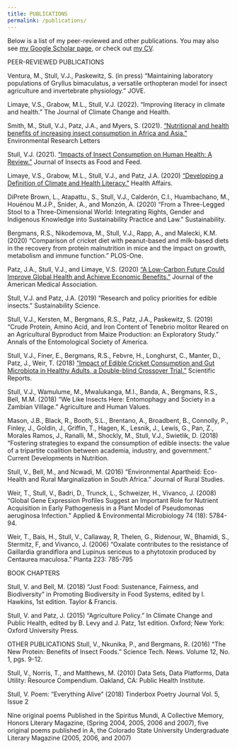```yaml
---
title: PUBLICATIONS
permalink: /publications/
---
```



Below is a list of my peer-reviewed and other publications. You may also see [my Google Scholar
page](https://scholar.google.com/citations?user=Kwg1_M0AAAAJ&hl=en), or check out [my CV](/assets/cv.pdf).


PEER-REVIEWED PUBLICATIONS 

Ventura, M., Stull, V.J., Paskewitz, S. (in press) “Maintaining laboratory populations of Gryllus bimaculatus, a versatile orthopteran model for insect agriculture and invertebrate physiology.” JOVE. 

Limaye, V.S., Grabow, M.L., Stull, V.J. (2022). “Improving literacy in climate and health.” The Journal of Climate Change and Health. 

Smith, M., Stull, V.J., Patz, J.A., and Myers, S. (2021). [“Nutritional and health benefits of increasing insect consumption in Africa and Asia."](https://iopscience.iop.org/article/10.1088/1748-9326/abf06c/pdf) Environmental Research Letters 

Stull, V.J. (2021). [“Impacts of Insect Consumption on Human Health: A Review.”](https://www.wageningenacademic.com/doi/pdf/10.3920/JIFF2020.0115) Journal of Insects as Food and Feed. 

Limaye, V.S., Grabow, M.L., Stull, V.J., and Patz, J.A. (2020) [“Developing a Definition of Climate and Health Literacy.”](https://www.healthaffairs.org/doi/10.1377/hlthaff.2020.01116) Health Affairs.

DiPrete Brown, L., Atapattu., S., Stull, V.J., Calderón, C.I., Huambachano, M., Houénou M.J.P., Snider, A., and Monzón, A. (2020) “From a Three-Legged Stool to a Three-Dimensional World: Integrating Rights, Gender and Indigenous Knowledge into Sustainability Practice and Law.” Sustainability. 

Bergmans, R.S., Nikodemova, M., Stull, V.J., Rapp, A., and Malecki, K.M. (2020) “Comparison of cricket diet with peanut-based and milk-based diets in the recovery from protein malnutrition in mice and the impact on growth, metabolism and immune function.” PLOS-One.

Patz, J.A., Stull, V.J., and Limaye, V.S. (2020) [“A Low-Carbon Future Could Improve Global Health and Achieve Economic Benefits.”](https://jamanetwork.com/journals/jama/article-abstract/2762321) Journal of the American Medical Association. 

Stull, V.J. and Patz, J.A. (2019) “Research and policy priorities for edible insects.” Sustainability Science. 

Stull, V.J., Kersten, M., Bergmans, R.S., Patz, J.A., Paskewitz, S. (2019) “Crude Protein, Amino Acid, and Iron Content of Tenebrio molitor Reared on an Agricultural Byproduct from Maize Production: an Exploratory Study.” Annals of the Entomological Society of America.

Stull, V.J., Finer, E., Bergmans, R.S., Febvre, H., Longhurst, C., Manter, D., Patz, J., Weir, T.  (2018) [“Impact of Edible Cricket Consumption and Gut Microbiota in Healthy Adults, a Double-blind Crossover Trial.”](https://www.nature.com/articles/s41598-018-29032-2) Scientific Reports. 

Stull, V.J., Wamulume, M., Mwalukanga, M.I., Banda, A., Bergmans, R.S., Bell, M.M. (2018) “We Like Insects Here: Entomophagy and Society in a Zambian Village.” Agriculture and Human Values. 

Mason, J.B., Black, R., Booth, S.L., Brentano, A., Broadbent, B., Connolly, P., Finley, J., Goldin, J., Griffin, T., Hagen, K., Lesnik, J., Lewis, G., Pan, Z., Morales Ramos, J., Ranalli, M., Shockly, M., Stull, V.J., Swietlik, D. (2018) “Fostering strategies to expand the consumption of edible insects: the value of a tripartite coalition between academia, industry, and government.”  Current Developments in Nutrition.

Stull, V., Bell, M., and Ncwadi, M. (2016) “Environmental Apartheid: Eco-Health and Rural Marginalization in South Africa.” Journal of Rural Studies. 

Weir, T., Stull, V., Badri, D., Trunck, L., Schweizer, H., Vivanco, J. (2008) “Global Gene Expression Profiles Suggest an Important Role for Nutrient Acquisition in Early Pathogenesis in a Plant Model of Pseudomonas aeruginosa Infection.” Applied & Environmental Microbiology 74 (18): 5784-94.

Weir, T., Bais, H., Stull, V., Callaway, R, Thelen, G., Ridenour, W., Bhamidi, S., Stermitz, F, and Vivanco, J. (2006) “Oxalate contributes to the resistance of Gaillardia grandiflora and Lupinus sericeus to a phytotoxin produced by Centaurea maculosa.” Planta 223: 785-795 



BOOK CHAPTERS

Stull, V. and Bell, M. (2018) “Just Food: Sustenance, Fairness, and Biodiversity” in Promoting Biodiversity in Food Systems, edited by I. Hawkins, 1st edition. Taylor & Francis.

Stull, V. and Patz, J. (2015) “Agriculture Policy.” In Climate Change and Public Health, edited by B. Levy and J. Patz, 1st edition. Oxford; New York: Oxford University Press.



OTHER PUBLICATIONS
Stull, V., Nkunika, P., and Bergmans, R. (2016) “The New Protein: Benefits of Insect Foods.” Science Tech. News. Volume 12, No. 1, pgs. 9-12.

Stull, V., Norris, T., and Matthews, M.  (2010) Data Sets, Data Platforms, Data Utility: Resource Compendium. Oakland, CA: Public Health Institute. 

Stull, V. Poem: “Everything Alive” (2018) Tinderbox Poetry Journal Vol. 5, Issue 2 

Nine original poems Published in the Spiritus Mundi, A Collective Memory, Honors Literary Magazine, (Spring 2004, 2005, 2006 and 2007), five original poems published in A, the Colorado State University Undergraduate Literary Magazine (2005, 2006, and 2007)


